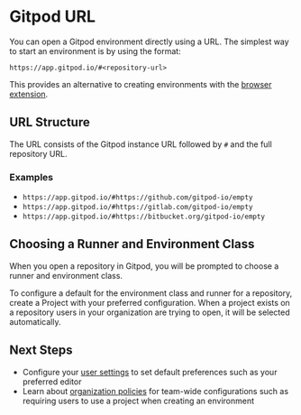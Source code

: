 # Gitpod URL

You can open a Gitpod environment directly using a URL. The simplest way to start an environment is by using the format:

```
https://app.gitpod.io/#<repository-url>
```

This provides an alternative to creating environments with the [browser extension](/gitpod/integrations/browser-extension).

## URL Structure

The URL consists of the Gitpod instance URL followed by `#` and the full repository URL.

### Examples

* `https://app.gitpod.io/#https://github.com/gitpod-io/empty`
* `https://app.gitpod.io/#https://gitlab.com/gitpod-io/empty`
* `https://app.gitpod.io/#https://bitbucket.org/gitpod-io/empty`

## Choosing a Runner and Environment Class

When you open a repository in Gitpod, you will be prompted to choose a runner and environment class.

To configure a default for the environment class and runner for a repository, create a Project with your preferred configuration. When a project exists on a repository users in your organization are trying to open, it will be selected automatically.

## Next Steps

* Configure your [user settings](/gitpod/account/user-settings) to set default preferences such as your preferred editor
* Learn about [organization policies](/gitpod/organizations/policies) for team-wide configurations such as requiring users to use a project when creating an environment
